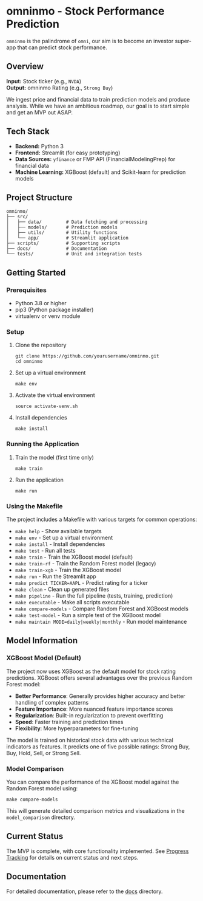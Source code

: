 # omninmo - Stock Performance Prediction

`omninmo` is the palindrome of `omni`, our aim is to become an investor super-app that can predict stock performance.

## Overview

**Input:** Stock ticker (e.g., `NVDA`)  
**Output:** omninmo Rating (e.g., `Strong Buy`)

We ingest price and financial data to train prediction models and produce analysis. While we have an ambitious roadmap, our goal is to start simple and get an MVP out ASAP.

## Tech Stack

- **Backend:** Python 3
- **Frontend:** Streamlit (for easy prototyping)
- **Data Sources:** `yfinance` or FMP API (FinancialModelingPrep) for financial data
- **Machine Learning:** XGBoost (default) and Scikit-learn for prediction models

## Project Structure

```
omninmo/
├── src/
│   ├── data/         # Data fetching and processing
│   ├── models/       # Prediction models
│   ├── utils/        # Utility functions
│   └── app/          # Streamlit application
├── scripts/          # Supporting scripts
├── docs/             # Documentation
└── tests/            # Unit and integration tests
```

## Getting Started

### Prerequisites

- Python 3.8 or higher
- pip3 (Python package installer)
- virtualenv or venv module

### Setup

1. Clone the repository
   ```
   git clone https://github.com/yourusername/omninmo.git
   cd omninmo
   ```

2. Set up a virtual environment
   ```
   make env
   ```

3. Activate the virtual environment
   ```
   source activate-venv.sh
   ```

4. Install dependencies
   ```
   make install
   ```

### Running the Application

1. Train the model (first time only)
   ```
   make train
   ```

2. Run the application
   ```
   make run
   ```

### Using the Makefile

The project includes a Makefile with various targets for common operations:

- `make help` - Show available targets
- `make env` - Set up a virtual environment
- `make install` - Install dependencies
- `make test` - Run all tests
- `make train` - Train the XGBoost model (default)
- `make train-rf` - Train the Random Forest model (legacy)
- `make train-xgb` - Train the XGBoost model
- `make run` - Run the Streamlit app
- `make predict TICKER=AAPL` - Predict rating for a ticker
- `make clean` - Clean up generated files
- `make pipeline` - Run the full pipeline (tests, training, prediction)
- `make executable` - Make all scripts executable
- `make compare-models` - Compare Random Forest and XGBoost models
- `make test-model` - Run a simple test of the XGBoost model
- `make maintain MODE=daily|weekly|monthly` - Run model maintenance

## Model Information

### XGBoost Model (Default)

The project now uses XGBoost as the default model for stock rating predictions. XGBoost offers several advantages over the previous Random Forest model:

- **Better Performance**: Generally provides higher accuracy and better handling of complex patterns
- **Feature Importance**: More nuanced feature importance scores
- **Regularization**: Built-in regularization to prevent overfitting
- **Speed**: Faster training and prediction times
- **Flexibility**: More hyperparameters for fine-tuning

The model is trained on historical stock data with various technical indicators as features. It predicts one of five possible ratings: Strong Buy, Buy, Hold, Sell, or Strong Sell.

### Model Comparison

You can compare the performance of the XGBoost model against the Random Forest model using:

```
make compare-models
```

This will generate detailed comparison metrics and visualizations in the `model_comparison` directory.

## Current Status

The MVP is complete, with core functionality implemented. See [Progress Tracking](./docs/progress.md) for details on current status and next steps.

## Documentation

For detailed documentation, please refer to the [docs](./docs/) directory.

